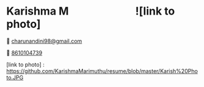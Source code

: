 Karishma M &emsp;&emsp;&emsp;&emsp;&emsp;&emsp;![link to photo]
===
                                                                                        

:email:  [charunandini98@gmail.com](charunandini98@gmail.com)

:iphone: [8610104739](8610104739)

[link to photo] : https://github.com/KarishmaMarimuthu/resume/blob/master/Karish%20Photo.JPG

